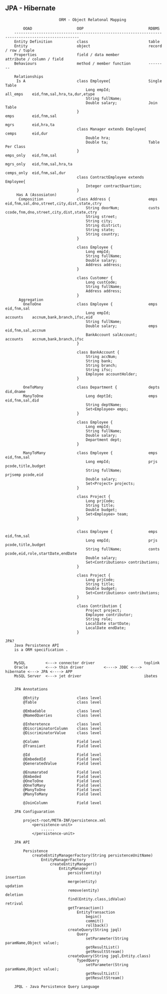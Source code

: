 JPA - Hibernate
----------------------------------------------------------------------
                            
                            ORM - Object Relatonal Mapping

            OOAD                    OOP                             RDBMS
        ---------------------------------------------------------------------------------------------------
        Entity Definition           class                           table
        Entity                      object                          record / row / tuple
        Properties                  field / data member             attribute / column / field
        Behaviours                  method / member function        --------

        Relationships
         Is A                       class Employee{                 Single Table
                                        Long empId;                     all_emps    eid,fnm,sal,hra,ta,dur,etype
                                        String fullName;
                                        Double salary;              Join Table
                                    }                                   emps        eid,fnm,sal
                                                                        mgrs        eid,hra,ta
                                    class Manager extends Employee{     cemps       eid,dur
                                        Double hra;
                                        Double ta;                  Table Per Class
                                    }                                   emps_only   eid,fnm,sal
                                                                        mgrs_only   eid,fnm,sal,hra,ta
                                                                        cemps_only  eid,fnm,sal,dur
                                    class ContractEmployee extends Employee{
                                        Integer contractDuartion;
                                    }
         Has A (Assosiaton)
          Composition               class Address {                 emps        eid,fnm,sal,dno,street,city,dist,state,ctry
                                        String doorNum;             custs       ccode,fnm,dno,street,city,dist,state,ctry
                                        String street;
                                        String city;
                                        String district;
                                        String state;
                                        String country;
                                    }

                                    class Employee {
                                        Long empId;
                                        String fullName;
                                        Double salary;
                                        Address address;
                                    }

                                    class Customer {
                                        Long custCode;
                                        String fullName;
                                        Address address;
                                    }
          Aggregation
            OneToOne                class Employee {                emps        eid,fnm,sal
                                        Long empId;                 accounts    accnum,bank,branch,ifsc,eid
                                        String fullName;
                                        Double salary;              emps        eid,fnm,sal,accnum
                                        BankAccount salAccount;     accounts    accnum,bank,branch,ifsc
                                    }

                                    class BankAccount {
                                        String accNum;
                                        String bank;
                                        String branch;
                                        String ifsc;
                                        Employee accountHolder;
                                    }

            OneToMany               class Department {              depts       did,dname
            ManyToOne                   Long deptId;                emps        eid,fnm,sal,did
                                        String deptName;
                                        Set<Employee> emps;
                                    }

                                    class Employee {
                                        Long empId;
                                        String fullName;
                                        Double salary;
                                        Department dept;
                                    }

            ManyToMany              class Employee {                emps    eid,fnm,sal
                                        Long empId;                 prjs    pcode,title,budget
                                        String fullName;            prjsemp pcode,eid
                                        Double salary;
                                        Set<Project> projects;
                                    }

                                    class Project {
                                        Long prjCode;
                                        String title;
                                        Double budget;
                                        Set<Employee> team;
                                    }


                                    class Employee {                emps    eid,fnm,sal
                                        Long empId;                 prjs    pcode,title,budget
                                        String fullName;            conts   pcode,eid,role,startDate,endDate
                                        Double salary;
                                        Set<Contributions> contributions;
                                    }

                                    class Project {
                                        Long prjCode;
                                        String title;
                                        Double budget;
                                        Set<Contributions> contributions;
                                    }

                                    class Contribution {
                                        Project project;
                                        Employee contributor;
                                        String role;
                                        LocalDate startDate;
                                        LocalDate endDate;
                                    }

    JPA?
        Java Persistence API 
        is a ORM specification .


        MySQL         <---> connector driver                      toplink
        Oracle        <---> thin driver         <----> JDBC <---> hibernate <---> JPA <----> APP
        MsSQL Server  <---> jet driver                            ibates


        JPA Annotations

            @Entity                 class level
            @Table                  class level

            @Embadable              class level
            @NamedQueries           class level

            @Inheretence            class level
            @DiscriminatorColumn    class level
            @DiscriminatorValue     class level

            @Column                 Field level
            @Transiant              Field level

            @Id                     Field level
            @EmbededId              Field level
            @GeneratedValue         Field level

            @Enumarated             Field level
            @Embeded                Field level
            @OneToOne               Field level
            @OneToMany              Field level
            @ManyToOne              Field level
            @ManyToMany             Field level

            @JoinColumn             Field level

        JPA Configuaration

            project-root/META-INF/persistence.xml
                <persistence-unit>
                    ......
                </persistence-unit>

        JPA API

            Persistence 
                createEntityManagerFactory(String persistenceUnitName)
                    EntityManagerFactory
                        createEntityManager()
                            EntityManager
                                persist(entity)                     insertion
                                merge(entity)                       updation
                                remove(entity)                      deletion
                                find(Entity.class,idValue)          retrival
                                getTransaction()
                                    EntityTransaction
                                        begin()
                                        commit()
                                        rollback()
                                createQuery(String jpql)        
                                    Query
                                        setParameter(String paramName,Object value);
                                        getResultList()
                                        getResultStream()
                                createQuery(String jpql,Entity.class)        
                                    TypedQuery
                                        setParameter(String paramName,Object value);
                                        getResultList()
                                        getResultStream()

        JPQL - Java Persistence Query Language